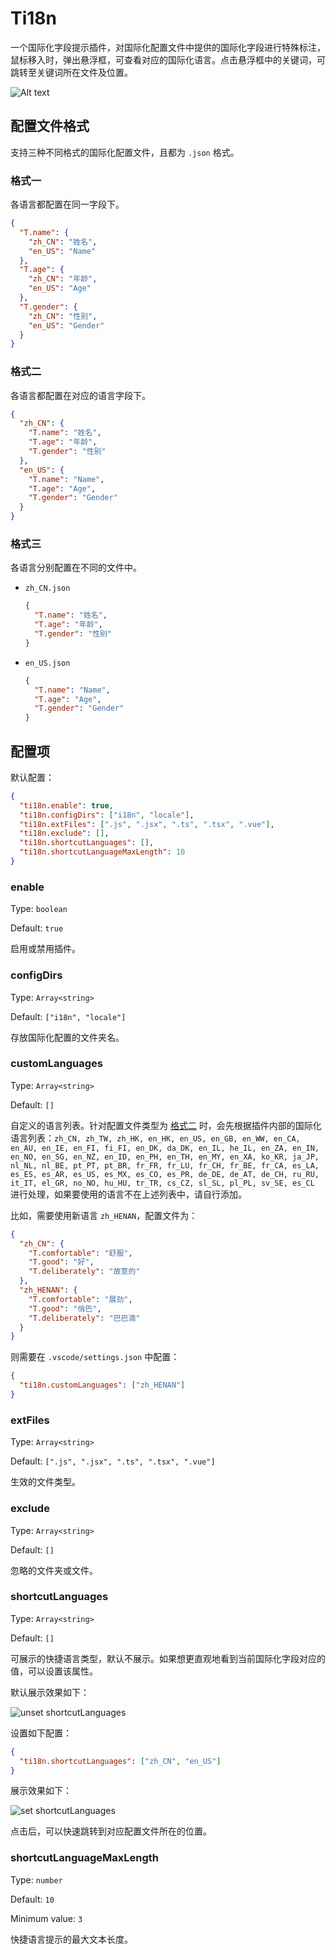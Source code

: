 # Ti18n

一个国际化字段提示插件，对国际化配置文件中提供的国际化字段进行特殊标注，鼠标移入时，弹出悬浮框，可查看对应的国际化语言。点击悬浮框中的关键词，可跳转至关键词所在文件及位置。

![Alt text](https://github.com/showlotus/Ti18n/raw/master/res/demo.gif)

## 配置文件格式

支持三种不同格式的国际化配置文件，且都为 `.json` 格式。

### 格式一

各语言都配置在同一字段下。

```json
{
  "T.name": {
    "zh_CN": "姓名",
    "en_US": "Name"
  },
  "T.age": {
    "zh_CN": "年龄",
    "en_US": "Age"
  },
  "T.gender": {
    "zh_CN": "性别",
    "en_US": "Gender"
  }
}
```

### 格式二

各语言都配置在对应的语言字段下。

```json
{
  "zh_CN": {
    "T.name": "姓名",
    "T.age": "年龄",
    "T.gender": "性别"
  },
  "en_US": {
    "T.name": "Name",
    "T.age": "Age",
    "T.gender": "Gender"
  }
}
```

### 格式三

各语言分别配置在不同的文件中。

- `zh_CN.json`

  ```json
  {
    "T.name": "姓名",
    "T.age": "年龄",
    "T.gender": "性别"
  }
  ```

- `en_US.json`

  ```json
  {
    "T.name": "Name",
    "T.age": "Age",
    "T.gender": "Gender"
  }
  ```

## 配置项

默认配置：

```json
{
  "ti18n.enable": true,
  "ti18n.configDirs": ["i18n", "locale"],
  "ti18n.extFiles": [".js", ".jsx", ".ts", ".tsx", ".vue"],
  "ti18n.exclude": [],
  "ti18n.shortcutLanguages": [],
  "ti18n.shortcutLanguageMaxLength": 10
}
```

### enable

Type: `boolean`

Default: `true`

启用或禁用插件。

### configDirs

Type: `Array<string>`

Default: `["i18n", "locale"]`

存放国际化配置的文件夹名。

### customLanguages

Type: `Array<string>`

Default: `[]`

自定义的语言列表。针对配置文件类型为 [格式二](#格式二) 时，会先根据插件内部的国际化语言列表：`zh_CN, zh_TW, zh_HK, en_HK, en_US, en_GB, en_WW, en_CA, en_AU, en_IE, en_FI, fi_FI, en_DK, da_DK, en_IL, he_IL, en_ZA, en_IN, en_NO, en_SG, en_NZ, en_ID, en_PH, en_TH, en_MY, en_XA, ko_KR, ja_JP, nl_NL, nl_BE, pt_PT, pt_BR, fr_FR, fr_LU, fr_CH, fr_BE, fr_CA, es_LA, es_ES, es_AR, es_US, es_MX, es_CO, es_PR, de_DE, de_AT, de_CH, ru_RU, it_IT, el_GR, no_NO, hu_HU, tr_TR, cs_CZ, sl_SL, pl_PL, sv_SE, es_CL` 进行处理，如果要使用的语言不在上述列表中，请自行添加。

比如，需要使用新语言 `zh_HENAN`，配置文件为：

```json
{
  "zh_CN": {
    "T.comfortable": "舒服",
    "T.good": "好",
    "T.deliberately": "故意的"
  },
  "zh_HENAN": {
    "T.comfortable": "展劲",
    "T.good": "俏巴",
    "T.deliberately": "巴巴滴"
  }
}
```

则需要在 `.vscode/settings.json` 中配置：

```json
{
  "ti18n.customLanguages": ["zh_HENAN"]
}
```

### extFiles

Type: `Array<string>`

Default: `[".js", ".jsx", ".ts", ".tsx", ".vue"]`

生效的文件类型。

### exclude

Type: `Array<string>`

Default: `[]`

忽略的文件夹或文件。

### shortcutLanguages

Type: `Array<string>`

Default: `[]`

可展示的快捷语言类型，默认不展示。如果想更直观地看到当前国际化字段对应的值，可以设置该属性。

默认展示效果如下：

![unset shortcutLanguages](./res/unsetShortcutLanguages.png)

设置如下配置：

```json
{
  "ti18n.shortcutLanguages": ["zh_CN", "en_US"]
}
```

展示效果如下：

![set shortcutLanguages](./res/setShortcutLanguages.png)

点击后，可以快速跳转到对应配置文件所在的位置。

### shortcutLanguageMaxLength

Type: `number`

Default: `10`

Minimum value: `3`

快捷语言提示的最大文本长度。
